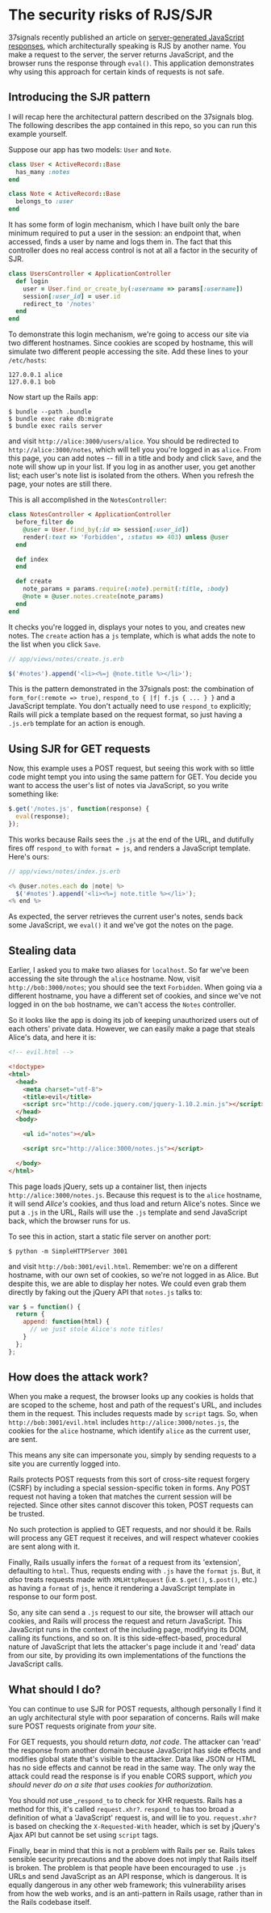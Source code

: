# The security risks of RJS/SJR

37signals recently published an article on [server-generated JavaScript
responses](https://37signals.com/svn/posts/3697-server-generated-javascript-responses),
which architecturally speaking is RJS by another name. You make a request to the
server, the server returns JavaScript, and the browser runs the response through
`eval()`. This application demonstrates why using this approach for certain
kinds of requests is not safe.

## Introducing the SJR pattern

I will recap here the architectural pattern described on the 37signals blog. The
following describes the app contained in this repo, so you can run this example
yourself.

Suppose our app has two models: `User` and `Note`.

```ruby
class User < ActiveRecord::Base
  has_many :notes
end

class Note < ActiveRecord::Base
  belongs_to :user
end
```

It has some form of login mechanism, which I have built only the bare minimum
required to put a user in the session: an endpoint that, when accessed, finds a
user by name and logs them in. The fact that this controller does no real access
control is not at all a factor in the security of SJR.

```ruby
class UsersController < ApplicationController
  def login
    user = User.find_or_create_by(:username => params[:username])
    session[:user_id] = user.id
    redirect_to '/notes'
  end
end
```

To demonstrate this login mechanism, we're going to access our site via two
different hostnames. Since cookies are scoped by hostname, this will simulate
two different people accessing the site. Add these lines to your `/etc/hosts`:

```
127.0.0.1 alice
127.0.0.1 bob
```

Now start up the Rails app:

```
$ bundle --path .bundle
$ bundle exec rake db:migrate
$ bundle exec rails server
```

and visit `http://alice:3000/users/alice`. You should be redirected to
`http://alice:3000/notes`, which will tell you you're logged in as `alice`. From
this page, you can add notes -- fill in a title and body and click `Save`, and
the note will show up in your list. If you log in as another user, you get
another list; each user's note list is isolated from the others. When you
refresh the page, your notes are still there.

This is all accomplished in the `NotesController`:

```ruby
class NotesController < ApplicationController
  before_filter do
    @user = User.find_by(:id => session[:user_id])
    render(:text => 'Forbidden', :status => 403) unless @user
  end

  def index
  end

  def create
    note_params = params.require(:note).permit(:title, :body)
    @note = @user.notes.create(note_params)
  end
end
```

It checks you're logged in, displays your notes to you, and creates new notes.
The `create` action has a `js` template, which is what adds the note to the list
when you click `Save`.

```js
// app/views/notes/create.js.erb

$('#notes').append('<li><%=j @note.title %></li>');
```

This is the pattern demonstrated in the 37signals post: the combination of
`form_for(:remote => true)`, `respond_to { |f| f.js { ... } }` and a JavaScript
template. You don't actually need to use `respond_to` explicitly; Rails will
pick a template based on the request format, so just having a `.js.erb` template
for an action is enough.

## Using SJR for GET requests

Now, this example uses a POST request, but seeing this work with so little code
might tempt you into using the same pattern for GET. You decide you want to
access the user's list of notes via JavaScript, so you write something like:

```js
$.get('/notes.js', function(response) {
  eval(response);
});
```

This works because Rails sees the `.js` at the end of the URL, and dutifully
fires off `respond_to` with `format = js`, and renders a JavaScript template.
Here's ours:

```js
// app/views/notes/index.js.erb

<% @user.notes.each do |note| %>
  $('#notes').append('<li><%=j note.title %></li>');
<% end %>
```

As expected, the server retrieves the current user's notes, sends back some
JavaScript, we `eval()` it and we've got the notes on the page.

## Stealing data

Earlier, I asked you to make two aliases for `localhost`. So far we've been
accessing the site through the `alice` hostname. Now, visit
`http://bob:3000/notes`; you should see the text `Forbidden`. When going via a
different hostname, you have a different set of cookies, and since we've not
logged in on the `bob` hostname, we can't access the `Notes` controller.

So it looks like the app is doing its job of keeping unauthorized users out of
each others' private data. However, we can easily make a page that steals
Alice's data, and here it is:

```html
<!-- evil.html -->

<!doctype>
<html>
  <head>
    <meta charset="utf-8">
    <title>evil</title>
    <script src="http://code.jquery.com/jquery-1.10.2.min.js"></script>
  </head>
  <body>

    <ul id="notes"></ul>

    <script src="http://alice:3000/notes.js"></script>

  </body>
</html>
```

This page loads jQuery, sets up a container list, then injects
`http://alice:3000/notes.js`. Because this request is to the `alice` hostname,
it will send _Alice's_ cookies, and thus load and return Alice's notes. Since we
put a `.js` in the URL, Rails will use the `.js` template and send JavaScript
back, which the browser runs for us.

To see this in action, start a static file server on another port:

```
$ python -m SimpleHTTPServer 3001
```

and visit `http://bob:3001/evil.html`. Remember: we're on a different hostname,
with our own set of cookies, so we're not logged in as Alice. But despite this,
we are able to display her notes. We could even grab them directly by faking out
the jQuery API that `notes.js` talks to:

```js
var $ = function() {
  return {
    append: function(html) {
      // we just stole Alice's note titles!
    }
  };
};
```

## How does the attack work?

When you make a request, the browser looks up any cookies is holds that are
scoped to the scheme, host and path of the request's URL, and includes them in
the request. This includes requests made by `script` tags. So, when
`http://bob:3001/evil.html` includes `http://alice:3000/notes.js`, the cookies
for the `alice` hostname, which identify `alice` as the current user, are sent.

This means any site can impersonate you, simply by sending requests to a site
you are currently logged into.

Rails protects POST requests from this sort of cross-site request forgery
(CSRF) by including a special session-specific token in forms. Any POST request
not having a token that matches the current session will be rejected. Since
other sites cannot discover this token, POST requests can be trusted.

No such protection is applied to GET requests, and nor should it be. Rails will
process any GET request it receives, and will respect whatever cookies are sent
along with it.

Finally, Rails usually infers the `format` of a request from its 'extension',
defaulting to `html`. Thus, requests ending with `.js` have the `format` `js`.
But, it _also_ treats requests made with `XMLHttpRequest` (i.e. `$.get()`,
`$.post()`, etc.) as having a `format` of `js`, hence it rendering a JavaScript
template in response to our form post.

So, any site can send a `.js` request to our site, the browser will attach our
cookies, and Rails will process the request and return JavaScript. This
JavaScript runs in the context of the including page, modifying its DOM, calling
its functions, and so on. It is this side-effect-based, procedural nature of
JavaScript that lets the attacker's page include it and 'read' data from our
site, by providing its own implementations of the functions the JavaScript
calls.

## What should I do?

You can continue to use SJR for POST requests, although personally I find it an
ugly architectural style with poor separation of concerns. Rails will make sure
POST requests originate from _your_ site.

For GET requests, you should return _data, not code_. The attacker can 'read' the
response from another domain because JavaScript has side effects and modifies
global state that's visible to the attacker. Data like JSON or HTML has no side
effects and cannot be read in the same way. The only way the attack could read
the response is if you enable CORS support, _which you should never do on a site
that uses cookies for authorization_.

You should _not_ use _`respond_to` to check for XHR requests. Rails has a method
for this, it's called `request.xhr?`. `respond_to` has too broad a definition of
what a 'JavaScript' request is, and will lie to you. `request.xhr?` is based on
checking the `X-Requested-With` header, which is set by jQuery's Ajax API but
cannot be set using `script` tags.

Finally, bear in mind that this is not a problem with Rails per se. Rails takes
sensible security precautions and the above does not imply that Rails itself is
broken. The problem is that people have been encouraged to use `.js` URLs and
send JavaScript as an API response, which is dangerous. It is equally dangerous
in any other web framework; this vulnerability arises from how the web works,
and is an anti-pattern in Rails usage, rather than in the Rails codebase itself.

